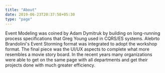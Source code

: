 ```yaml
---
title: "About"
date: 2019-06-23T20:37:58+05:30
type: "page"
---
```


Event Modeling was coined by Adam Dymitruk by building on long-running process specifications that Greg Young used in CQRS/ES systems. Alebrto Brandolini's Event Storming format was integrated to adopt the workshop format. The final piece was the UI/UX aspects to complete what more resembles a movie story board. In the recent years many organizations were able to get on the same page with all departments and get their projects done with much greater efficiency.
